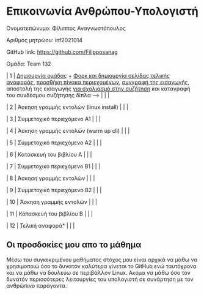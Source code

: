 # Επικοινωνία Ανθρώπου-Υπολογιστή

Ονοματεπώνυμο: Φίλιππος Αναγνωστόπουλος

Αριθμός μητρώου: inf2021014

GitHub link: https://github.com/Filipposanag

Ομάδα: Team 132


| 1 |  [Δημιουργία ομάδας](https://github.com/courses-ionio/hci/discussions/1794) + [Φορκ και δημιουργία σελίδας τελικής αναφοράς](https://courses-ionio.github.io/help/guide/), [προσθήκη πίνακα περιεχομένων](https://raw.githubusercontent.com/courses-ionio/hci/master/README.md), [συγγραφή της εισαγωγής](https://courses-ionio.github.io/help/intro/), αποστολή της εισαγωγής [για σχολιασμό στην συζήτηση](https://github.com/courses-ionio/help/discussions/categories/show-and-tell) και καταγραφή του συνδέσμου συζήτησης δίπλα --> | | |

| 2 | Άσκηση γραμμής εντολών (linux install) | | |

| 3 | Συμμετοχικό περιεχόμενο A1 | | |

| 4 | Άσκηση γραμμής εντολών (warm up cli) | | |

| 5 | Συμμετοχικό περιεχόμενο A2 | | |

| 6 | Κατασκευή του βιβλίου Α | | |

| 7 | Συμμετοχικό περιεχόμενο B1 | | |

| 8 | Άσκηση γραμμής εντολών | | |

| 9 | Συμμετοχικό περιεχόμενο B2 | | |

| 10 | Άσκηση γραμμής εντολών | | |

| 11 | Κατασκευή του βιβλίου Β | | |

| 12 | Τελική αναφορά* | | |

## Οι προσδοκίες μου απο το μάθημα

Μέσω του συγκεκριμένου μαθήματος στόχος μου είναι αρχικά να μάθω να χρησιμοποιώ όσο το δυνατόν καλύτερα γίνεται το GitHub ενώ ταυτόχρονα και να μάθω να δουλεύω σε περιβάλλον Linux. Ακόμα να μάθω όσο τον δυνατόν περισσότερες  λειτουργίες του υπολογιστή σε συνάρτηση με τον ανθρώπινο παράγοντα.


